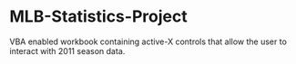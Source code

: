 # MLB-Statistics-Project
VBA enabled workbook containing active-X controls that allow the user to interact with 2011 season data.
